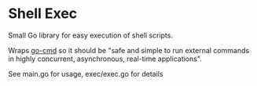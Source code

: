 # Shell Exec

Small Go library for easy execution of shell scripts.

Wraps [go-cmd](https://github.com/go-cmd/cmd) so it should be "safe and simple to run external commands in highly concurrent, asynchronous, real-time applications".

See main.go for usage, exec/exec.go for details
